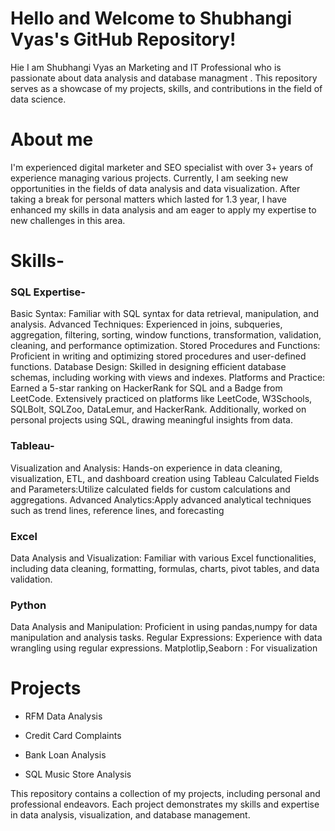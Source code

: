 # Hello and Welcome to Shubhangi Vyas's GitHub Repository!
Hie I am Shubhangi Vyas an Marketing and IT Professional who is passionate about data analysis and database managment . This repository serves as a showcase of my projects, skills, and contributions in the field of data science.

# About me

I'm experienced digital marketer and SEO specialist with over 3+ years of experience managing various projects. Currently, I am seeking new opportunities in the fields of data analysis and data visualization. After taking a break for personal matters which lasted for 1.3 year, I have enhanced my skills in data analysis and am eager to apply my expertise to new challenges in this area.


# Skills-


### SQL Expertise-
Basic Syntax: Familiar with SQL syntax for data retrieval, manipulation, and analysis.
Advanced Techniques: Experienced in joins, subqueries, aggregation, filtering, sorting, window functions, transformation, validation, cleaning, and performance optimization.
Stored Procedures and Functions: Proficient in writing and optimizing stored procedures and user-defined functions.
Database Design: Skilled in designing efficient database schemas, including working with views and indexes.
Platforms and Practice: Earned a 5-star ranking on HackerRank for SQL and a Badge from LeetCode. Extensively practiced on platforms like LeetCode, W3Schools, SQLBolt, SQLZoo, DataLemur, and HackerRank. Additionally, worked on personal projects using SQL, drawing meaningful insights from data.


### Tableau- 
Visualization and Analysis: Hands-on experience in data cleaning, visualization, ETL, and dashboard creation using Tableau
Calculated Fields and Parameters:Utilize calculated fields for custom calculations and aggregations.
Advanced Analytics:Apply advanced analytical techniques such as trend lines, reference lines, and forecasting


### Excel
Data Analysis and Visualization: Familiar with various Excel functionalities, including data cleaning, formatting, formulas, charts, pivot tables, and data validation.

### Python
Data Analysis and Manipulation: Proficient in using pandas,numpy for data manipulation and analysis tasks.
Regular Expressions: Experience with data wrangling using regular expressions.
Matplotlip,Seaborn : For visualization


# Projects
* RFM Data Analysis

* Credit Card Complaints

* Bank Loan Analysis

* SQL Music Store Analysis


This repository contains a collection of my projects, including personal and professional endeavors. Each project demonstrates my skills and expertise in data analysis, visualization, and database management.


